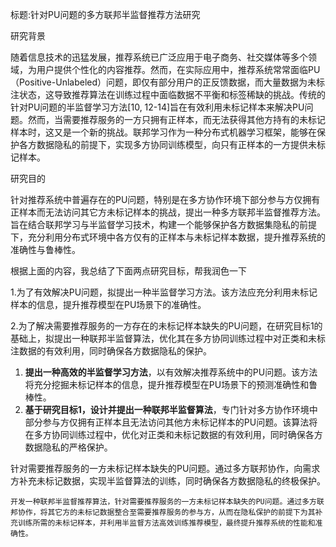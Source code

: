 标题:针对PU问题的多方联邦半监督推荐方法研究

研究背景

随着信息技术的迅猛发展，推荐系统已广泛应用于电子商务、社交媒体等多个领域，为用户提供个性化的内容推荐。然而，在实际应用中，推荐系统常常面临PU（Positive-Unlabeled）问题，即仅有部分用户的正反馈数据，而大量数据为未标注状态，这导致推荐算法在训练过程中面临数据不平衡和标签稀缺的挑战。传统的针对PU问题的半监督学习方法[10, 12-14]旨在有效利用未标记样本来解决PU问题。然而，当需要推荐服务的一方只拥有正样本，而无法获得其他方持有的未标记样本时，这又是一个新的挑战。联邦学习作为一种分布式机器学习框架，能够在保护各方数据隐私的前提下，实现多方协同训练模型，向只有正样本的一方提供未标记样本。

研究目的

针对推荐系统中普遍存在的PU问题，特别是在多方协作环境下部分参与方仅拥有正样本而无法访问其它方未标记样本的挑战，提出一种多方联邦半监督推荐方法。旨在结合联邦学习与半监督学习技术，构建一个能够保护各方数据集隐私的前提下，充分利用分布式环境中各方仅有的正样本与未标记样本数据，提升推荐系统的准确性与鲁棒性。



根据上面的内容，我总结了下面两点研究目标，帮我润色一下

1.为了有效解决PU问题，拟提出一种半监督学习方法。该方法应充分利用未标记样本的信息，提升推荐模型在PU场景下的准确性。

2.为了解决需要推荐服务的一方存在的未标记样本缺失的PU问题，在研究目标1的基础上，拟提出一种联邦半监督算法，优化其在多方协同训练过程中对正类和未标注数据的有效利用，同时确保各方数据隐私的保护。



1. **提出一种高效的半监督学习方法**，以有效解决推荐系统中的PU问题。该方法将充分挖掘未标记样本的信息，提升推荐模型在PU场景下的预测准确性和鲁棒性。
2. **基于研究目标1，设计并提出一种联邦半监督算法**，专门针对多方协作环境中部分参与方仅拥有正样本且无法访问其他方未标记样本的PU问题。该算法将在多方协同训练过程中，优化对正类和未标记数据的有效利用，同时确保各方数据隐私的严格保护。

针对需要推荐服务的一方未标记样本缺失的PU问题。通过多方联邦协作，向需求方补充未标记数据，实现半监督算法的训练，同时确保各方数据隐私的终极保护。

```
开发一种联邦半监督推荐算法，针对需要推荐服务的一方未标记样本缺失的PU问题。通过多方联邦协作，将其它方的未标记数据整合至需要推荐服务的参与方，从而在隐私保护的前提下为其补充训练所需的未标记样本，并利用半监督方法高效训练推荐模型，最终提升推荐系统的性能和准确性。
```

